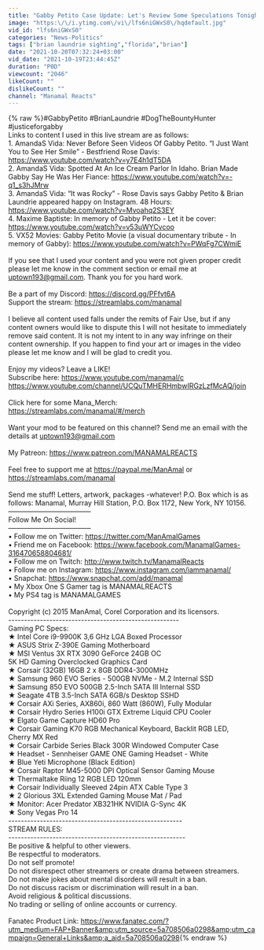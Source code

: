 ```yaml
---
title: "Gabby Petito Case Update: Let's Review Some Speculations Tonight | Speculation Tuesday"
image: "https:\/\/i.ytimg.com\/vi\/lfs6niGWxS0\/hqdefault.jpg"
vid_id: "lfs6niGWxS0"
categories: "News-Politics"
tags: ["brian laundrie sighting","florida","brian"]
date: "2021-10-20T07:32:24+03:00"
vid_date: "2021-10-19T23:44:45Z"
duration: "P0D"
viewcount: "2046"
likeCount: ""
dislikeCount: ""
channel: "Manamal Reacts"
---
```

{% raw %}#GabbyPetito #BrianLaundrie #DogTheBountyHunter #justiceforgabby<br />Links to content I used in this live stream are as follows:<br />1.  AmandaS Vida: Never Before Seen Videos Of Gabby Petito. “I Just Want You to See Her Smile” - Bestfriend Rose Davis: <a rel="nofollow" target="blank" href="https://www.youtube.com/watch?v=y7E4h1dT5DA">https://www.youtube.com/watch?v=y7E4h1dT5DA</a><br />2.  AmandaS Vida: Spotted At An Ice Cream Parlor In Idaho. Brian Made Gabby Say He Was Her Fiance: <a rel="nofollow" target="blank" href="https://www.youtube.com/watch?v=-q1_s3hJMrw">https://www.youtube.com/watch?v=-q1_s3hJMrw</a><br />3.  AmandaS Vida: “It was Rocky” - Rose Davis says Gabby Petito &amp; Brian Laundrie appeared happy on Instagram. 48 Hours: <a rel="nofollow" target="blank" href="https://www.youtube.com/watch?v=Mvoahq2S3EY">https://www.youtube.com/watch?v=Mvoahq2S3EY</a><br />4.  Maxime Baptiste: In memory of Gabby Petito - Let it be cover: <a rel="nofollow" target="blank" href="https://www.youtube.com/watch?v=v53uWYCvcoo">https://www.youtube.com/watch?v=v53uWYCvcoo</a><br />5.  VX52 Movies: Gabby Petito Movie (a visual documentary tribute - In memory of Gabby): <a rel="nofollow" target="blank" href="https://www.youtube.com/watch?v=PWqFg7CWmiE">https://www.youtube.com/watch?v=PWqFg7CWmiE</a><br /><br />If you see that I used your content and you were not given proper credit please let me know in the comment section or email me at uptown193@gmail.com. Thank you for you hard work.<br /><br />Be a part of my Discord: <a rel="nofollow" target="blank" href="https://discord.gg/PFfvt6A">https://discord.gg/PFfvt6A</a><br />Support the stream: <a rel="nofollow" target="blank" href="https://streamlabs.com/manamal">https://streamlabs.com/manamal</a><br /><br />I believe all content used falls under the remits of Fair Use, but if any content owners would like to dispute this I will not hesitate to immediately remove said content. It is not my intent to in any way infringe on their content ownership. If you happen to find your art or images in the video please let me know and I will be glad to credit you.<br /><br />Enjoy my videos? Leave a LIKE! <br />Subscribe here: <a rel="nofollow" target="blank" href="https://www.youtube.com/manamal/c">https://www.youtube.com/manamal/c</a><br /><a rel="nofollow" target="blank" href="https://www.youtube.com/channel/UCQuTMHERHmbwIRGzLzfMcAQ/join">https://www.youtube.com/channel/UCQuTMHERHmbwIRGzLzfMcAQ/join</a><br /><br />Click here for some Mana_Merch: <a rel="nofollow" target="blank" href="https://streamlabs.com/manamal/#/merch">https://streamlabs.com/manamal/#/merch</a><br /><br />Want your mod to be featured on this channel? Send me an email with the details at uptown193@gmail.com<br /><br />My Patreon: <a rel="nofollow" target="blank" href="https://www.patreon.com/MANAMALREACTS">https://www.patreon.com/MANAMALREACTS</a><br /><br />Feel free to support me at <a rel="nofollow" target="blank" href="https://paypal.me/ManAmal">https://paypal.me/ManAmal</a> or <a rel="nofollow" target="blank" href="https://streamlabs.com/manamal">https://streamlabs.com/manamal</a><br /><br />Send me stuff! Letters, artwork, packages -whatever! P.O. Box which is as follows: Manamal, Murray Hill Station, P.O. Box 1172, New York, NY 10156.<br />————————————<br />Follow Me On Social!<br />————————————<br />• Follow me on Twitter: <a rel="nofollow" target="blank" href="https://twitter.com/ManAmalGames">https://twitter.com/ManAmalGames</a><br />• Friend me on Facebook: <a rel="nofollow" target="blank" href="https://www.facebook.com/ManamalGames-316470658804681/">https://www.facebook.com/ManamalGames-316470658804681/</a><br />• Follow me on Twitch: <a rel="nofollow" target="blank" href="http://www.twitch.tv/ManamalReacts">http://www.twitch.tv/ManamalReacts</a><br />• Follow me on Instagram: <a rel="nofollow" target="blank" href="https://www.instagram.com/iammanamal/">https://www.instagram.com/iammanamal/</a><br />• Snapchat: <a rel="nofollow" target="blank" href="https://www.snapchat.com/add/manamal">https://www.snapchat.com/add/manamal</a><br />• My Xbox One S Gamer tag is MANAMALREACTS<br />• My PS4 tag is MANAMALGAMES<br /><br />Copyright (c) 2015 ManAmal, Corel Corporation and its licensors.<br />------------------------------------------------------<br />Gaming PC Specs:<br />★ Intel Core i9-9900K 3,6 GHz LGA Boxed Processor<br />★ ASUS Strix Z-390E Gaming Motherboard<br />★ MSI Ventus 3X RTX 3090 GeForce 24GB OC <br />    5K HD Gaming Overclocked Graphics Card<br />★ Corsair (32GB) 16GB 2 x 8GB DDR4-3000MHz<br />★ Samsung 960 EVO Series - 500GB NVMe - M.2 Internal SSD<br />★ Samsung 850 EVO 500GB 2.5-Inch SATA III Internal SSD<br />★ Seagate 4TB 3.5-Inch SATA 6GB/s Desktop SSHD<br />★ Corsair AXi Series, AX860i, 860 Watt (860W), Fully Modular <br />★ Corsair Hydro Series H100i GTX Extreme Liquid CPU Cooler<br />★ Elgato Game Capture HD60 Pro<br />★ Corsair Gaming K70 RGB Mechanical Keyboard, Backlit RGB LED, <br />    Cherry MX Red<br />★ Corsair Carbide Series Black 300R Windowed Computer Case<br />★ Headset - Sennheiser GAME ONE Gaming Headset - White<br />★ Blue Yeti Microphone (Black Edition)<br />★ Corsair Raptor M45-5000 DPI Optical Sensor Gaming Mouse<br />★ Thermaltake Riing 12 RGB LED 120mm<br />★ Corsair Individually Sleeved 24pin ATX Cable Type 3<br />★ 2 Glorious 3XL Extended Gaming Mouse Mat / Pad <br />★  Monitor: Acer Predator XB321HK  NVIDIA G-Sync 4K<br />★ Sony Vegas Pro 14<br />-------------------------------------------------------<br />STREAM RULES:<br />--------------------------------------------------------<br />Be positive &amp; helpful to other viewers.<br />Be respectful to moderators.<br />Do not self promote!<br />Do not disrespect other streamers or create drama between streamers.<br />Do not make jokes about mental disorders will result in a ban.<br />Do not discuss racism or discrimination will result in a ban.<br />Avoid religious &amp; political discussions.<br />No trading or selling of online accounts or currency.<br /><br />Fanatec Product Link: <a rel="nofollow" target="blank" href="https://www.fanatec.com/?utm_medium=FAP+Banner&amp;utm_source=5a708506a0298&amp;utm_campaign=General+Links&amp;a_aid=5a708506a0298">https://www.fanatec.com/?utm_medium=FAP+Banner&amp;utm_source=5a708506a0298&amp;utm_campaign=General+Links&amp;a_aid=5a708506a0298</a>{% endraw %}
